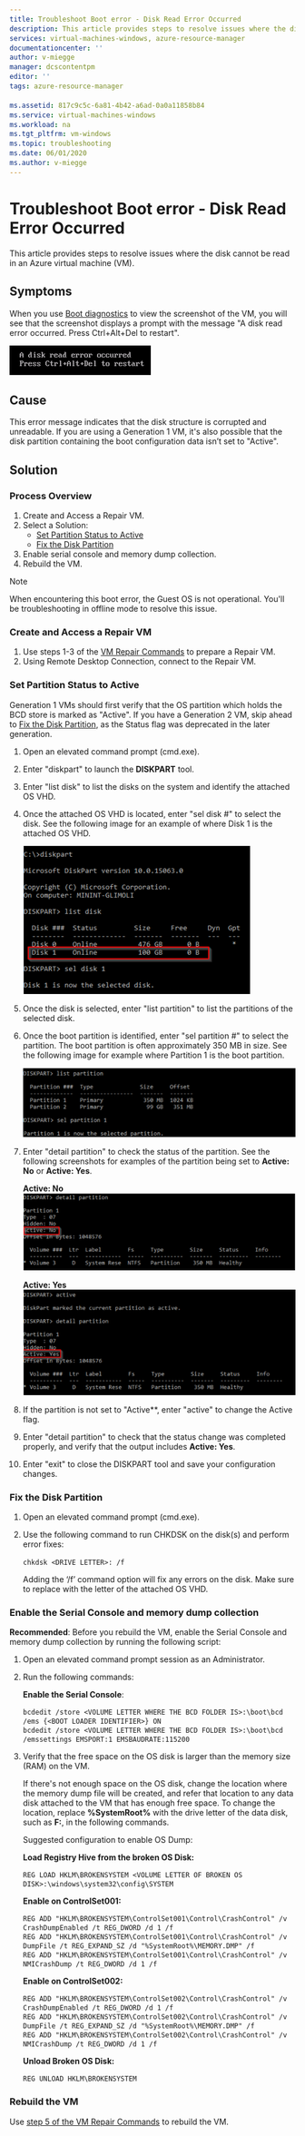 ```yaml
---
title: Troubleshoot Boot error - Disk Read Error Occurred
description: This article provides steps to resolve issues where the disk cannot be read in an Azure VM.
services: virtual-machines-windows, azure-resource-manager
documentationcenter: ''
author: v-miegge
manager: dcscontentpm
editor: ''
tags: azure-resource-manager

ms.assetid: 817c9c5c-6a81-4b42-a6ad-0a0a11858b84
ms.service: virtual-machines-windows
ms.workload: na
ms.tgt_pltfrm: vm-windows
ms.topic: troubleshooting
ms.date: 06/01/2020
ms.author: v-miegge
---
```


# Troubleshoot Boot error - Disk Read Error Occurred

This article provides steps to resolve issues where the disk cannot be read in an Azure virtual machine (VM).

## Symptoms

When you use [Boot diagnostics](https://docs.microsoft.com/azure/virtual-machines/troubleshooting/boot-diagnostics) to view the screenshot of the VM, you will see that the screenshot displays a prompt with the message "A disk read error occurred. Press Ctrl+Alt+Del to restart".

   ![Error message: A disk read error occurred. Press Ctrl+Alt+Del to restart.](./media/disk-read-error-occurred/1.png)

## Cause

This error message indicates that the disk structure is corrupted and unreadable. If you are using a Generation 1 VM, it's also possible that the disk partition containing the boot configuration data isn’t set to "Active".

## Solution

### Process Overview

1. Create and Access a Repair VM.
1. Select a Solution:
   - [Set Partition Status to Active](#set-partition-status-to-active)
   - [Fix the Disk Partition](#fix-the-disk-partition)
1. Enable serial console and memory dump collection.
1. Rebuild the VM.

> [!NOTE]
> When encountering this boot error, the Guest OS is not operational. You'll be troubleshooting in offline mode to resolve this issue.

### Create and Access a Repair VM

1. Use steps 1-3 of the [VM Repair Commands](https://docs.microsoft.com/azure/virtual-machines/troubleshooting/repair-windows-vm-using-azure-virtual-machine-repair-commands) to prepare a Repair VM.
1. Using Remote Desktop Connection, connect to the Repair VM.

### Set Partition Status to Active

Generation 1 VMs should first verify that the OS partition which holds the BCD store is marked as "Active". If you have a Generation 2 VM, skip ahead to [Fix the Disk Partition](#fix-the-disk-partition), as the Status flag was deprecated in the later generation.

1. Open an elevated command prompt (cmd.exe).
1. Enter "diskpart" to launch the **DISKPART** tool.
1. Enter "list disk" to list the disks on the system and identify the attached OS VHD.
1. Once the attached OS VHD is located, enter "sel disk #" to select the disk. See the following image for an example of where Disk 1 is the attached OS VHD.

   ![The diskpart window with the output of the `list disk` command, where Disk 0 and Disk 1 are displayed in the table. The window also shows the output of the `sel disk 1` command, where Disk 1 is the selected disk](./media/disk-read-error-occurred/2.png)

1. Once the disk is selected, enter "list partition" to list the partitions of the selected disk.
1. Once the boot partition is identified, enter "sel partition #" to select the partition. The boot partition is often approximately 350 MB in size.  See the following image for example where Partition 1 is the boot partition.

   ![The diskpart window with the output of the `list partition` command, where Partition 1 and Partition 2 are displayed in the table. The window also shows the output of the `sel partition 1` command, where Partition 1 is the selected disk.](./media/disk-read-error-occurred/3.png)

1. Enter "detail partition" to check the status of the partition. See the following screenshots for examples of the partition being set to **Active: No** or **Active: Yes**.

   **Active: No**
   ![The diskpart window with the output of the `detail partition` command, where Partition 1 is set to `Active: No`.](./media/disk-read-error-occurred/4.png)

   **Active: Yes**
   ![The diskpart window with the output of the `detail partition` command, where partition 1 is set to `Active: Yes`.](./media/disk-read-error-occurred/5.png)

1. If the partition is not set to "Active**, enter "active" to change the Active flag.
1. Enter "detail partition" to check that the status change was completed properly, and verify that the output includes **Active: Yes**. 
1. Enter "exit" to close the DISKPART tool and save your configuration changes.

### Fix the Disk Partition

1. Open an elevated command prompt (cmd.exe).
1. Use the following command to run CHKDSK on the disk(s) and perform error fixes:

   `chkdsk <DRIVE LETTER>: /f`

   Adding the ‘/f’ command option will fix any errors on the disk. Make sure to replace <DRIVE LETTER> with the letter of the attached OS VHD.

### Enable the Serial Console and memory dump collection

**Recommended**: Before you rebuild the VM, enable the Serial Console and memory dump collection by running the following script:

1. Open an elevated command prompt session as an Administrator.
1. Run the following commands:

   **Enable the Serial Console**:
   
   ```
   bcdedit /store <VOLUME LETTER WHERE THE BCD FOLDER IS>:\boot\bcd /ems {<BOOT LOADER IDENTIFIER>} ON 
   bcdedit /store <VOLUME LETTER WHERE THE BCD FOLDER IS>:\boot\bcd /emssettings EMSPORT:1 EMSBAUDRATE:115200
   ```

1. Verify that the free space on the OS disk is larger than the memory size (RAM) on the VM.

   If there's not enough space on the OS disk, change the location where the memory dump file will be created, and refer that location to any data disk attached to the VM that has enough free space. To change the location, replace **%SystemRoot%** with the drive letter of the data disk, such as **F:**, in the following commands.

   Suggested configuration to enable OS Dump:

   **Load Registry Hive from the broken OS Disk:**

   ```
   REG LOAD HKLM\BROKENSYSTEM <VOLUME LETTER OF BROKEN OS DISK>:\windows\system32\config\SYSTEM
   ```

   **Enable on ControlSet001:**

   ```
   REG ADD "HKLM\BROKENSYSTEM\ControlSet001\Control\CrashControl" /v CrashDumpEnabled /t REG_DWORD /d 1 /f 
   REG ADD "HKLM\BROKENSYSTEM\ControlSet001\Control\CrashControl" /v DumpFile /t REG_EXPAND_SZ /d "%SystemRoot%\MEMORY.DMP" /f 
   REG ADD "HKLM\BROKENSYSTEM\ControlSet001\Control\CrashControl" /v NMICrashDump /t REG_DWORD /d 1 /f 
   ```

   **Enable on ControlSet002:**

   ```
   REG ADD "HKLM\BROKENSYSTEM\ControlSet002\Control\CrashControl" /v CrashDumpEnabled /t REG_DWORD /d 1 /f 
   REG ADD "HKLM\BROKENSYSTEM\ControlSet002\Control\CrashControl" /v DumpFile /t REG_EXPAND_SZ /d "%SystemRoot%\MEMORY.DMP" /f 
   REG ADD "HKLM\BROKENSYSTEM\ControlSet002\Control\CrashControl" /v NMICrashDump /t REG_DWORD /d 1 /f 
   ```

   **Unload Broken OS Disk:**

   ```
   REG UNLOAD HKLM\BROKENSYSTEM
   ```
   
### Rebuild the VM

Use [step 5 of the VM Repair Commands](https://docs.microsoft.com/azure/virtual-machines/troubleshooting/repair-windows-vm-using-azure-virtual-machine-repair-commands#repair-process-example) to rebuild the VM.
